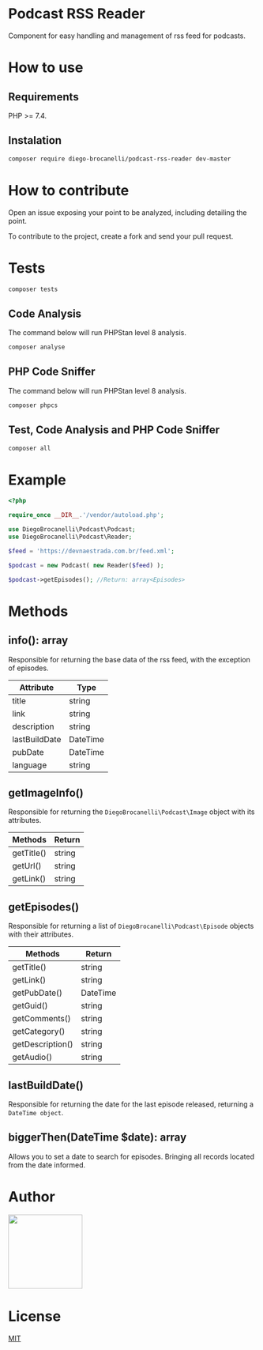 # Podcast RSS Reader

Component for easy handling and management of rss feed for podcasts.

# How to use

## Requirements

PHP >= 7.4.

## Instalation

```bash
composer require diego-brocanelli/podcast-rss-reader dev-master
```

# How to contribute

Open an issue exposing your point to be analyzed, including detailing the point.

To contribute to the project, create a fork and send your pull request.

# Tests

```bash
composer tests
```

## Code Analysis

The command below will run PHPStan level 8 analysis.

```bash
composer analyse
```

## PHP Code Sniffer

The command below will run PHPStan level 8 analysis.

```bash
composer phpcs
```

## Test, Code Analysis and PHP Code Sniffer

```bash
composer all
```

# Example

```php
<?php

require_once __DIR__.'/vendor/autoload.php';

use DiegoBrocanelli\Podcast\Podcast;
use DiegoBrocanelli\Podcast\Reader;

$feed = 'https://devnaestrada.com.br/feed.xml';

$podcast = new Podcast( new Reader($feed) );

$podcast->getEpisodes(); //Return: array<Episodes>
```

# Methods

## info(): array

Responsible for returning the base data of the rss feed, with the exception of episodes.

| Attribute  | Type |
|---|---|
| title | string |
| link | string |
| description | string |
| lastBuildDate | DateTime |
| pubDate | DateTime |
| language | string |

## getImageInfo()

Responsible for returning the `DiegoBrocanelli\Podcast\Image` object with its attributes.

| Methods  | Return |
|---|---|
| getTitle() | string |
| getUrl() | string |
| getLink() | string |

## getEpisodes()

Responsible for returning a list of `DiegoBrocanelli\Podcast\Episode` objects with their attributes.

| Methods  | Return |
|---|---|
| getTitle() | string |
| getLink() | string |
| getPubDate() | DateTime |
| getGuid() | string |
| getComments() | string |
| getCategory() | string |
| getDescription() | string |
| getAudio() | string |

## lastBuildDate()

Responsible for returning the date for the last episode released, returning a `DateTime object`.

## biggerThen(DateTime $date): array

Allows you to set a date to search for episodes. Bringing all records located from the date informed.

# Author

<a href="https://www.diegobrocanelli.com.br/">
<img src="https://avatars2.githubusercontent.com/u/4108889?s=460&v=4" width="150px">
</a>

# License

[MIT](https://github.com/Diego-Brocanelli/podcast-rss-reader/blob/main/LICENSE)

